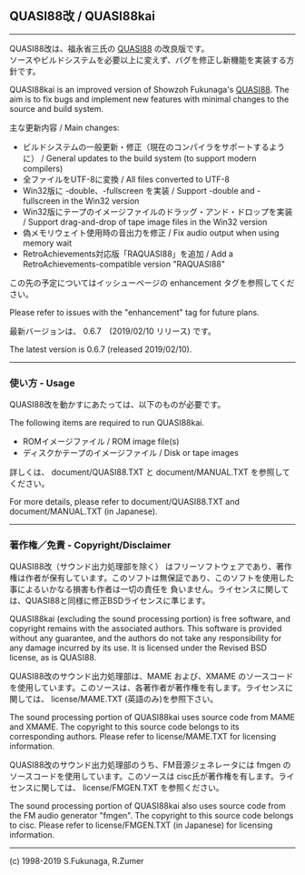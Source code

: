 ## QUASI88改 / QUASI88kai
---
QUASI88改は、福永省三氏の [QUASI88](http://www.eonet.ne.jp/~showtime/quasi88/) の改良版です。  
ソースやビルドシステムを必要以上に変えず、バグを修正し新機能を実装する方針です。

QUASI88kai is an improved version of Showzoh Fukunaga's [QUASI88](http://www.eonet.ne.jp/~showtime/quasi88/).
The aim is to fix bugs and implement new features with minimal changes to the source and build system.

主な更新内容 / Main changes:
* ビルドシステムの一般更新・修正（現在のコンパイラをサポートするように） / General updates to the build system (to support modern compilers)
* 全ファイルをUTF-8に変換 / All files converted to UTF-8
* Win32版に -double、-fullscreen を実装 / Support -double and -fullscreen in the Win32 version
* Win32版にテープのイメージファイルのドラッグ・アンド・ドロップを実装 / Support drag-and-drop of tape image files in the Win32 version
* 偽メモリウェイト使用時の音出力を修正 / Fix audio output when using memory wait
* RetroAchievements対応版「RAQUASI88」を追加 / Add a RetroAchievements-compatible version "RAQUASI88"

この先の予定についてはイッシューページの enhancement タグを参照してください。

Please refer to issues with the "enhancement" tag for future plans.

最新バージョンは、 0.6.7　(2019/02/10 リリース) です。

The latest version is 0.6.7 (released 2019/02/10).

---

### 使い方 - Usage

QUASI88改を動かすにあたっては、以下のものが必要です。

The following items are required to run QUASI88kai.

- ROMイメージファイル / ROM image file(s)
- ディスクかテープのイメージファイル / Disk or tape images

詳しくは、 document/QUASI88.TXT と document/MANUAL.TXT を参照してください。

For more details, please refer to document/QUASI88.TXT and document/MANUAL.TXT (in Japanese).

---

### 著作権／免責 - Copyright/Disclaimer

QUASI88改（サウンド出力処理部を除く） はフリーソフトウェアであり、著作権は作者が保有しています。このソフトは無保証であり、このソフトを使用した事によるいかなる損害も作者は一切の責任を 負いません。ライセンスに関しては、QUASI88と同様に修正BSDライセンスに準じます。

QUASI88kai (excluding the sound processing portion) is free software, and copyright remains with the associated authors. This software is provided without any guarantee, and the authors do not take any responsibility for any damage incurred by its use. It is licensed under the Revised BSD license, as is QUASI88.

QUASI88改のサウンド出力処理部は、MAME および、XMAME のソースコードを使用しています。このソースは、各著作者が著作権を有します。ライセンスに関しては、 license/MAME.TXT (英語のみ)を参照下さい。

The sound processing portion of QUASI88kai uses source code from MAME and XMAME. The copyright to this source code belongs to its corresponding authors. Please refer to license/MAME.TXT for licensing information.

QUASI88改のサウンド出力処理部のうち、FM音源ジェネレータには fmgen のソースコードを使用しています。このソースは cisc氏が著作権を有します。ライセンスに関しては、 license/FMGEN.TXT を参照ください。

The sound processing portion of QUASI88kai also uses source code from the FM audio generator "fmgen". The copyright to this source code belongs to cisc. Please refer to license/FMGEN.TXT (in Japanese) for licensing information.

---
(c) 1998-2019 S.Fukunaga, R.Zumer
